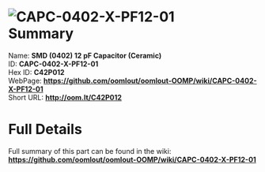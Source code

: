 
![CAPC-0402-X-PF12-01](https://github.com/oomlout/oomlout-OOMP/blob/master/parts/CAPC-0402-X-PF12-01/CAPC-0402-X-PF12-01_420.jpg)   
Summary
=================
  
Name: __SMD (0402) 12 pF Capacitor (Ceramic)__    
ID: __CAPC-0402-X-PF12-01__   
Hex ID: __C42P012__   
WebPage: __https://github.com/oomlout/oomlout-OOMP/wiki/CAPC-0402-X-PF12-01__   
Short URL: __http://oom.lt/C42P012__   

Full Details
==========================
Full summary of this part can be found in the wiki:   
__https://github.com/oomlout/oomlout-OOMP/wiki/CAPC-0402-X-PF12-01__    

